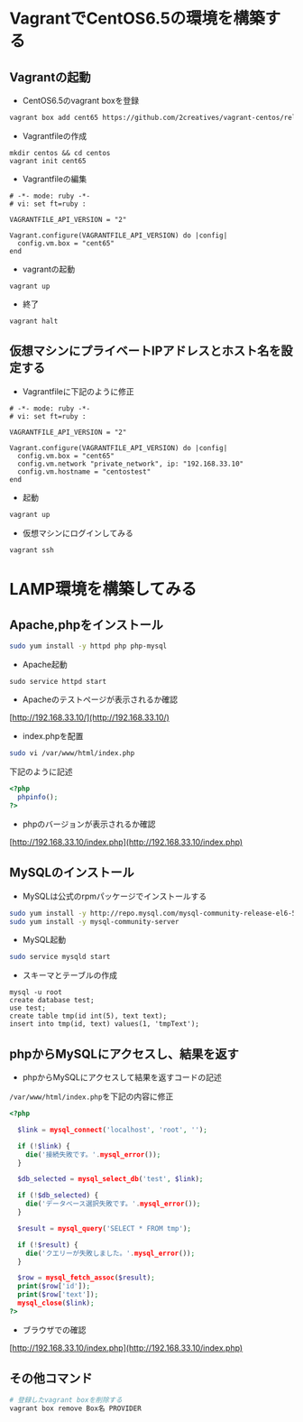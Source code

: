 # VagrantでCentOS6.5の環境を構築する

## Vagrantの起動

- CentOS6.5のvagrant boxを登録

```sh
vagrant box add cent65 https://github.com/2creatives/vagrant-centos/releases/download/v0.1.0/centos64-x86_64-20131030.box
```

- Vagrantfileの作成

```
mkdir centos && cd centos
vagrant init cent65
```

- Vagrantfileの編集

```
# -*- mode: ruby -*-
# vi: set ft=ruby :

VAGRANTFILE_API_VERSION = "2"

Vagrant.configure(VAGRANTFILE_API_VERSION) do |config|
  config.vm.box = "cent65"
end
```

- vagrantの起動

```
vagrant up
```

- 終了

```
vagrant halt
```

## 仮想マシンにプライベートIPアドレスとホスト名を設定する

- Vagrantfileに下記のように修正

```
# -*- mode: ruby -*-
# vi: set ft=ruby :

VAGRANTFILE_API_VERSION = "2"

Vagrant.configure(VAGRANTFILE_API_VERSION) do |config|
  config.vm.box = "cent65"
  config.vm.network "private_network", ip: "192.168.33.10"
  config.vm.hostname = "centostest"
end
```

- 起動

```sh
vagrant up
```

- 仮想マシンにログインしてみる

```sh
vagrant ssh
```

# LAMP環境を構築してみる

## Apache,phpをインストール

```sh
sudo yum install -y httpd php php-mysql
```

- Apache起動

```
sudo service httpd start
```

- Apacheのテストページが表示されるか確認

[http://192.168.33.10/](http://192.168.33.10/)

- index.phpを配置

```sh
sudo vi /var/www/html/index.php
```

下記のように記述

```php
<?php
  phpinfo();
?>
```

- phpのバージョンが表示されるか確認

[http://192.168.33.10/index.php](http://192.168.33.10/index.php)

## MySQLのインストール

- MySQLは公式のrpmパッケージでインストールする

```sh
sudo yum install -y http://repo.mysql.com/mysql-community-release-el6-5.noarch.rpm
sudo yum install -y mysql-community-server
```

- MySQL起動

```sh
sudo service mysqld start
```

- スキーマとテーブルの作成

```
mysql -u root
create database test;
use test;
create table tmp(id int(5), text text);
insert into tmp(id, text) values(1, 'tmpText');
```

## phpからMySQLにアクセスし、結果を返す

- phpからMySQLにアクセスして結果を返すコードの記述

`/var/www/html/index.php`を下記の内容に修正

```php
<?php

  $link = mysql_connect('localhost', 'root', '');

  if (!$link) {
    die('接続失敗です。'.mysql_error());
  }

  $db_selected = mysql_select_db('test', $link);

  if (!$db_selected) {
    die('データベース選択失敗です。'.mysql_error());
  }

  $result = mysql_query('SELECT * FROM tmp');

  if (!$result) {
    die('クエリーが失敗しました。'.mysql_error());
  }

  $row = mysql_fetch_assoc($result);
  print($row['id']);
  print($row['text']);
  mysql_close($link);
?>
```

- ブラウザでの確認

[http://192.168.33.10/index.php](http://192.168.33.10/index.php)

## その他コマンド

```sh
# 登録したvagrant boxを削除する
vagrant box remove Box名 PROVIDER
```

